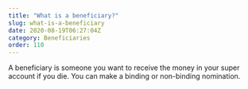 ```yaml
---
title: "What is a beneficiary?"
slug: what-is-a-beneficiary
date: 2020-08-19T06:27:04Z
category: Beneficiaries
order: 110
---
```


A beneficiary is someone you want to receive the money in your super account if you die. You can make a binding or non-binding nomination.
